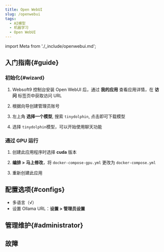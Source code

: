 ```yaml
---
title: Open WebUI
slug: /openwebui
tags:
  - AI模型
  - 机器学习
  - Open WebUI
---
```


import Meta from './_include/openwebui.md';

<Meta name="meta" />

## 入门指南{#guide}

### 初始化{#wizard}

1. Websoft9 控制台安装 Open WebUI 后，通过 **我的应用** 查看应用详情，在 **访问** 标签页中获取访问 URL

2. 根据向导创建管理员账号

3. 左上角 **选择一个模型**, 搜索 `tinydolphin`, 点击即可下载模型

4. 选择 `tinydolphin`模型，可以开始使用聊天功能


### 通过 GPU 运行

1. 创建此应用程序时选择 **cuda** 版本

2. **编排 > 马上修改**，将 `docker-compose-gpu.yml` 更改为 `docker-compose.yml`

3. 重新创建此应用

## 配置选项{#configs}

- 多语言（√）
- 设置 Ollama URL：**设置 > 管理员设置**

## 管理维护{#administrator}

## 故障